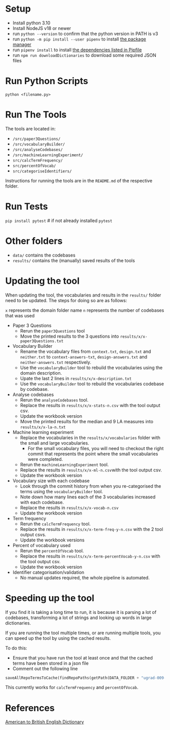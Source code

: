 # Setup

- Install python 3.10
- Install NodeJS v18 or newer
- run `python --version` to confirm that the python version in PATH is v3
- run `python -m pip install --user pipenv` to install [the package manager](https://packaging.python.org/en/latest/tutorials/managing-dependencies/)
- run `pipenv install` to install [the dependencies listed in Pipfile](./Pipfile)
- run `npm run downloadDictionaries` to download some required JSON files

# Run Python Scripts

`python <filename.py>`

# Run The Tools

The tools are located in:

- `/src/paper3Questions/`
- `/src/vocabularyBuilder/`
- `/src/analyseCodebases/`
- `/src/machineLearningExperiment/`
- `src/calcTermFrequency/`
- `src/percentOfVocab/`
- `src/categoriseIdentifiers/`

Instructions for running the tools are in the `README.md` of the respective folder.

# Run Tests

`pip install pytest` # if not already installed
`pytest`

# Other folders

- `data/` contains the codebases
- `results/` contains the (manually) saved results of the tools

# Updating the tool

When updating the tool, the vocabularies and results in the `results/` folder need to be updated.
The steps for doing so are as follows:

`x` represents the domain folder name
`n` represents the number of codebases that was used

- Paper 3 Questions
  - Rerun the `paper3Questions` tool
  - Move the printed results to the 3 questions into `results/x/x-paper3Questions.txt`
- Vocabulary Builder
  - Rename the vocabulary files from `context.txt`, `design.txt` and `neither.txt` to `context-answers-txt`, `design-answers.txt` and `neither-answers.txt` respectively.
  - Use the `vocabularyBuilder` tool to rebuild the vocabularies using the domain description.
  - Upate the last 2 lines in `results/x/x-description.txt`
  - Use the `vocabularyBuilder` tool to rebuild the vocabularies codebase by codebase.
- Analyse codebases
  - Rerun the `analyseCodebases` tool.
  - Replace the results in `results/x/x-stats-n.csv` with the tool output csv.
  - Update the workbook version
  - Move the printed results for the median and 9 LA measures into `results/x/x-la-n.txt`
- Machine learning experiment
  - Replace the vocabularies in the `results/x/vocabularies` folder with the small and large vocabularies.
    - For the small vocabulary files, you will need to checkout the right commit that represents the point where the small vocabularies were completed.
  - Rerun the `machineLearningExperiment` tool.
  - Replace the results in `results/x/x-ml-n.csv`with the tool output csv.
  - Update the workbook version
- Vocabulary size with each codebase
  - Look through the commit history from when you re-categorised the terms using the `vocabularyBuilder` tool.
  - Note down how many lines each of the 3 vocabularies increased with each codebase.
  - Replace the results in `results/x/x-vocab-n.csv`
  - Update the workbook version
- Term frequency
  - Rerun the `calcTermFrequency` tool.
  - Replace the results in `results/x/x-term-freq-y-n.csv` with the 2 tool output csvs.
  - Update the workbook versions
- Percent of vocabulary used
  - Rerun the `percentOfVocab` tool.
  - Replace the results in `results/x/x-term-percentVocab-y-n.csv` with the tool output csv.
  - Update the workbook version
- Identifier categorisation/validation
  - No manual updates required, the whole pipeline is automated.

# Speeding up the tool

If you find it is taking a long time to run, it is because it is parsing a lot of codebases, transforming a lot of strings and looking up words in large dictionaries.

If you are running the tool multiple times, or are running multiple tools, you can speed up the tool by using the cached results.

To do this:

- Ensure that you have run the tool at least once and that the cached terms have been stored in a json file
- Comment out the following line

```python
saveAllRepoTermsToCache(findRepoPaths(getPath(DATA_FOLDER + "ugrad-009-01")), CACHED_TERMS)
```

This currently works for `calcTermFrequency` and `percentOfVocab`.

# References

[American to British English Dictionary](https://raw.githubusercontent.com/hyperreality/American-British-English-Translator/master/data/american_spellings.json)
